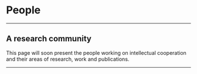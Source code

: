 # People

---

## A research community

This page will soon present the people working on intellectual cooperation and their areas of research, work and publications.

---

